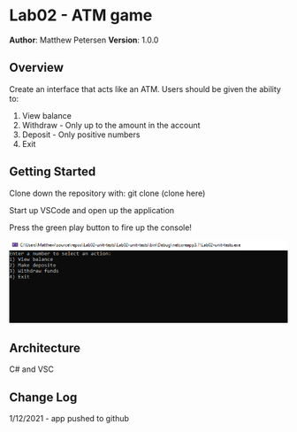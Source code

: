 # Lab02 - ATM game

**Author**: Matthew Petersen
**Version**: 1.0.0

## Overview
Create an interface that acts like an ATM. Users should be given the ability to:
1. View balance 
2. Withdraw - Only up to the amount in the account
3. Deposit - Only positive numbers
4. Exit

## Getting Started
Clone down the repository with: git clone (clone here)

Start up VSCode and open up the application

Press the green play button to fire up the console!

![image](1.PNG)

## Architecture
C# and VSC 

## Change Log
1/12/2021 - app pushed to github
